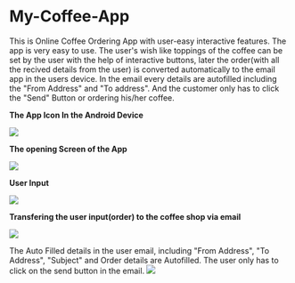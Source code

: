 # My-Coffee-App
This is Online Coffee Ordering App with user-easy interactive features. The app is very easy to use. The user's wish like toppings of the coffee can be set by the user with the help of interactive buttons, later the order(with all the recived details from the user) is converted automatically to the email app in the users device. In the email every details are autofilled including the "From Address" and "To address". And the customer only has to click the "Send" Button or ordering his/her coffee.
 
**The App Icon In the Android Device**

![](https://github.com/akhilaku/My-Coffee-App/blob/master/Screenshot_20200512-211256_Gallery.jpg)


**The opening Screen of the App**

![](https://github.com/akhilaku/My-Coffee-App/blob/master/Screenshot_20200512-203311.jpg)

**User Input**

![](https://github.com/akhilaku/My-Coffee-App/blob/master/Screenshot_20200512-203336.jpg)

**Transfering the user input(order) to the coffee shop via email**

![](https://github.com/akhilaku/My-Coffee-App/blob/master/Screenshot_20200512-203339_Android%20System.jpg)

The Auto Filled details in the user email, including "From Address", "To Address", "Subject" and Order details are Autofilled. The user only has to click on the send button in the email.
![](https://github.com/akhilaku/My-Coffee-App/blob/master/Screenshot_20200512-203346_Gmail.jpg)
